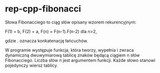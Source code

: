 # rep-cpp-fibonacci

Słowa Fibonacciego to ciąg słów opisany wzorem rekurencyjnym:

F(1) = b,
F(2) = a,
F(n) = F(n-1).F(n-2) dla n>2,

gdzie . oznacza konkatenację łańcuchów.

W programie występuje funkcja, która tworzy, wypełnia i zwraca dynamiczną dwuwymiarową tablicę znaków będącą ciągiem n słów Fibonacciego. Liczba słów n jest argumentem funkcji. Każde słowo stanowi pojedynczy wiersz tablicy.
